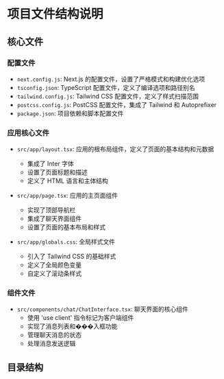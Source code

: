 # 项目文件结构说明

## 核心文件

### 配置文件
- `next.config.js`: Next.js 的配置文件，设置了严格模式和构建优化选项
- `tsconfig.json`: TypeScript 配置文件，定义了编译选项和路径别名
- `tailwind.config.js`: Tailwind CSS 配置文件，定义了样式扫描范围
- `postcss.config.js`: PostCSS 配置文件，集成了 Tailwind 和 Autoprefixer
- `package.json`: 项目依赖和脚本配置文件

### 应用核心文件
- `src/app/layout.tsx`: 应用的根布局组件，定义了页面的基本结构和元数据
  - 集成了 Inter 字体
  - 设置了页面标题和描述
  - 定义了 HTML 语言和主体结构

- `src/app/page.tsx`: 应用的主页面组件
  - 实现了顶部导航栏
  - 集成了聊天界面组件
  - 设置了页面的基本布局和样式

- `src/app/globals.css`: 全局样式文件
  - 引入了 Tailwind CSS 的基础样式
  - 定义了全局颜色变量
  - 自定义了滚动条样式

### 组件文件
- `src/components/chat/ChatInterface.tsx`: 聊天界面的核心组件
  - 使用 'use client' 指令标记为客户端组件
  - 实现了消息列表和���入框功能
  - 管理聊天消息的状态
  - 处理消息发送逻辑

## 目录结构 